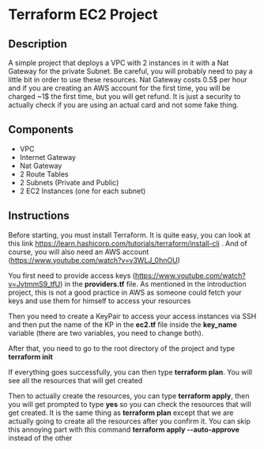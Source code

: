 # Terraform EC2 Project

## Description

A simple project that deploys a VPC with 2 instances in it with a Nat Gateway for the private Subnet.
Be careful, you will probably need to pay a little bit in order to use these resources.
Nat Gateway costs 0.5$ per hour and if you are creating an AWS account for the first time, you will be charged ~1$ the first time, but you will get refund. It is just a security to actually check if you are using an actual card and not some fake thing.

## Components

- VPC
- Internet Gateway
- Nat Gateway
- 2 Route Tables
- 2 Subnets (Private and Public)
- 2 EC2 Instances (one for each subnet)

## Instructions

Before starting, you must install Terraform. It is quite easy, you can look at this link https://learn.hashicorp.com/tutorials/terraform/install-cli . And of course, you will also need an AWS account (https://www.youtube.com/watch?v=v3WLJ_0hnOU)

You first need to provide access keys (https://www.youtube.com/watch?v=JvtmmS9_tfU) in the **providers.tf** file. As mentioned in the introduction project, this is not a good practice in AWS as someone could fetch your keys and use them for himself to access your resources

Then you need to create a KeyPair to access your access instances via SSH and then put the name of the KP in the **ec2.tf** file inside the **key_name** variable (there are two variables, you need to change both).

After that, you need to go to the root directory of the project and type **terraform init**

If everything goes successfully, you can then type **terraform plan**. You will see all the resources that will get created

Then to actually create the resources, you can type **terraform apply**, then you will get prompted to type **yes** so you can check the resources that will get created. It is the same thing as **terraform plan** except that we are actually going to create all the resources after you confirm it.
You can skip this annoying part with this command **terraform apply --auto-approve** instead of the other
